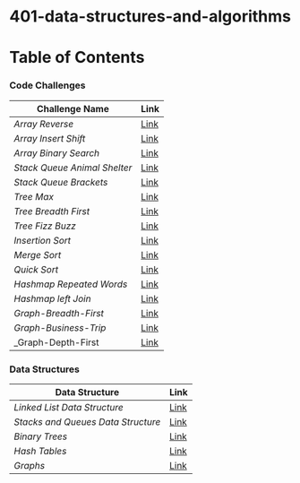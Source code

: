 # 401-data-structures-and-algorithms


# Table of Contents

### Code Challenges

| **Challenge Name**| **Link** |
| -----------| ----------- |
| _Array Reverse_| [Link](code_challenges/array-reverse/README.md)|
| _Array Insert Shift_| [Link](code_challenges/array-insert-shift/README.md)|
| _Array Binary Search_| [Link](code_challenges/array-binary-search/README.md)|
| _Stack Queue Animal Shelter_| [Link](https://github.com/Tareq-Zeyad/data-structures-and-algorithms/blob/main/python/code_challenges/stack_queue_animal_shelter/README.md)|
| _Stack Queue Brackets_| [Link](https://github.com/Tareq-Zeyad/data-structures-and-algorithms/blob/main/python/code_challenges/stack_queue_brackets/README.md)|
| _Tree Max_| [Link](https://github.com/Tareq-Zeyad/data-structures-and-algorithms/blob/main/python/data_structures/data_structures/trees/README.md)|
| _Tree Breadth First_| [Link](https://github.com/Tareq-Zeyad/data-structures-and-algorithms/blob/main/python/code_challenges/tree_breadth_first/README.md)|
| _Tree Fizz Buzz_| [Link](https://github.com/Tareq-Zeyad/data-structures-and-algorithms/blob/main/python/code_challenges/tree_fizz_buzz/README.md)|
| _Insertion Sort_| [Link](https://github.com/Tareq-Zeyad/data-structures-and-algorithms/blob/main/python/code_challenges/insertion_sort/README.md)|
| _Merge Sort_| [Link](https://github.com/Tareq-Zeyad/data-structures-and-algorithms/blob/main/python/code_challenges/merge_sort/README.md)|
| _Quick Sort_| [Link](https://github.com/Tareq-Zeyad/data-structures-and-algorithms/blob/main/python/code_challenges/quick_sort/README.md)|
| _Hashmap Repeated Words_| [Link](https://github.com/Tareq-Zeyad/data-structures-and-algorithms/blob/main/python/code_challenges/hashmap_repeated_word/README.md)|
| _Hashmap left Join_| [Link](https://github.com/Tareq-Zeyad/data-structures-and-algorithms/blob/main/python/code_challenges/hashmap_left_join/README.md)|
| _Graph-Breadth-First_| [Link](https://github.com/Tareq-Zeyad/data-structures-and-algorithms/blob/main/python/code_challenges/graph-breadth-first/README.md)|
| _Graph-Business-Trip_| [Link](https://github.com/Tareq-Zeyad/data-structures-and-algorithms/blob/main/python/code_challenges/graph-business-trip/README.md)|
| _Graph-Depth-First| [Link](https://github.com/Tareq-Zeyad/data-structures-and-algorithms/blob/main/python/code_challenges/graph-depth-first/README.md)|





### Data Structures

| **Data Structure**| **Link** |
| -----------| ----------- |
| _Linked List Data Structure_| [Link](https://github.com/Tareq-Zeyad/data-structures-and-algorithms/blob/main/python/data_structures/data_structures/linked_list/README.md)|
| _Stacks and Queues Data Structure_| [Link](https://github.com/Tareq-Zeyad/data-structures-and-algorithms/blob/main/python/data_structures/data_structures/stack_and_queue/README.md)|
|_Binary Trees_| [Link](https://github.com/Tareq-Zeyad/data-structures-and-algorithms/blob/main/python/data_structures/data_structures/trees/README.md)|
|_Hash Tables_| [Link](https://github.com/Tareq-Zeyad/data-structures-and-algorithms/blob/main/python/data_structures/data_structures/hash_tables/README.md)|
|_Graphs_| [Link](https://github.com/Tareq-Zeyad/data-structures-and-algorithms/blob/main/python/data_structures/data_structures/graphs/README.md)|